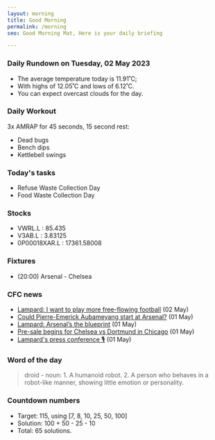 ```yaml
---
layout: morning
title: Good Morning
permalink: /morning
seo: Good Morning Mat, Here is your daily briefing

---
```


<!-- weather_marker starts -->
### Daily Rundown on Tuesday, 02 May 2023

- The average temperature today is 11.91˚C;
- With highs of 12.05˚C and lows of 6.12˚C.
- You can expect overcast clouds for the day.

<!-- weather_marker ends -->

### Daily Workout
<!-- workout_marker starts -->
3x AMRAP for 45 seconds, 15 second rest:

- Dead bugs
- Bench dips
- Kettlebell swings

<!-- workout_marker ends -->

### Today's tasks
<!-- task_marker starts -->
- Refuse Waste Collection Day
- Food Waste Collection Day

<!-- task_marker ends -->

### Stocks

<!-- stocks_marker starts -->

- VWRL.L : 85.435
- V3AB.L : 3.83125
- 0P00018XAR.L : 17361.58008

<!-- stocks_marker ends -->

### Fixtures

<!-- sports_marker starts -->

<ul>
<li>(20:00) Arsenal - Chelsea</li>
</ul>

<!-- sports_marker ends -->

### CFC news

<!-- cfc_marker starts -->
- [Lampard: I want to play more free-flowing football](https://chelseafc.com/en/news/article/lampard-i-want-to-play-more-free-flowing-football) (02 May)
- [Could Pierre-Emerick Aubameyang start at Arsenal?](https://chelseafc.com/en/news/article/could-pierre-emerick-aubameyang-start-at-arsenal) (01 May)
- [Lampard: Arsenal’s the blueprint](https://chelseafc.com/en/news/article/lampard-arsenals-the-blueprint) (01 May)
- [Pre-sale begins for Chelsea vs Dortmund in Chicago](https://chelseafc.com/en/news/article/pre-sale-begins-for-chelsea-vs-dortmund-in-chicago) (01 May)
- [Lampard's press conference 🎙](https://chelseafc.com/en/video/every-word-of-lampards-press-conference) (01 May)

<!-- cfc_marker ends -->

### Word of the day
<!-- word_marker starts -->

 > droid - noun: 1. A humanoid robot. 2. A person who behaves in a robot-like manner, showing little emotion or personality.

<!-- word_marker ends -->

### Countdown numbers
<!-- game_marker starts -->

- Target: 115, using [7, 8, 10, 25, 50, 100]
- Solution: 100 + 50 - 25 - 10
- Total: 65 solutions.

<!-- game_marker ends -->
